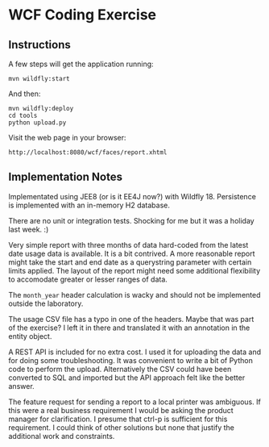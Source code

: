 # WCF Coding Exercise

## Instructions

A few steps will get the application running:

    mvn wildfly:start

And then:

    mvn wildfly:deploy
    cd tools
    python upload.py

Visit the web page in your browser:

    http://localhost:8080/wcf/faces/report.xhtml

## Implementation Notes

Implementated using JEE8 (or is it EE4J now?) with Wildfly 18. Persistence is
implemented with an in-memory H2 database.

There are no unit or integration tests. Shocking for me but it was a holiday
last week. :)

Very simple report with three months of data hard-coded from the latest date
usage data is available. It is a bit contrived. A more reasonable report might
take the start and end date as a querystring parameter with certain limits
applied. The layout of the report might need some additional flexibility to
accomodate greater or lesser ranges of data.

The `month_year` header calculation is wacky and should not be implemented
outside the laboratory.

The usage CSV file has a typo in one of the headers. Maybe that was part of the
exercise? I left it in there and translated it with an annotation in the entity
object.

A REST API is included for no extra cost. I used it for uploading the data and
for doing some troubleshooting. It was convenient to write a bit of Python code
to perform the upload. Alternatively the CSV could have been converted to SQL
and imported but the API approach felt like the better answer.

The feature request for sending a report to a local printer was ambiguous. If
this were a real business requirement I would be asking the product manager
for clarification.  I presume that ctrl-p is sufficient for this requirement.
I could think of other solutions but none that justify the additional work and
constraints.
